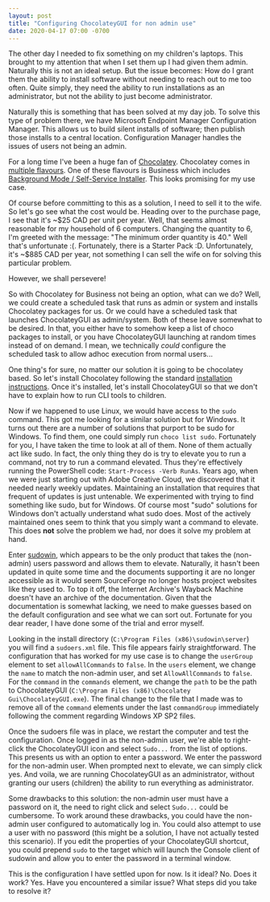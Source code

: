 ```yaml
---
layout: post
title: "Configuring ChocolateyGUI for non admin use"
date: 2020-04-17 07:00 -0700
---
```


The other day I needed to fix something on my children's laptops.
This brought to my attention that when I set them up I had given them admin.
Naturally this is not an ideal setup.
But the issue becomes: How do I grant them the ability to install software without needing to reach out to me too often.
Quite simply, they need the ability to run installations as an administrator, but not the ability to just become administrator.

<!--more-->

Naturally this is something that has been solved at my day job.
To solve this type of problem there, we have Microsoft Endpoint Manager Configuration Manager.
This allows us to build silent installs of software; then publish those installs to a central location.
Configuration Manager handles the issues of users not being an admin.

For a long time I've been a huge fan of [Chocolatey](https://www.chocolatey.org).
Chocolatey comes in [multiple flavours](https://www.chocolatey.org/compare).
One of these flavours is Business which includes [Background Mode / Self-Service Installer](https://www.chocolatey.org/docs/features-agent-service).
This looks promising for my use case.

Of course before committing to this as a solution, I need to sell it to the wife.
So let's go see what the cost would be.
Heading over to the purchase page, I see that it's ~$25 CAD per unit per year.
Well, that seems almost reasonable for my household of 6 computers.
Changing the quantity to 6, I'm greeted with the message: "The minimum order quantity is 40."
Well that's unfortunate :(.
Fortunately, there is a Starter Pack :D.
Unfortunately, it's ~$885 CAD per year, not something I can sell the wife on for solving this particular problem.

However, we shall persevere!

So with Chocolatey for Business not being an option, what can we do?
Well, we could create a scheduled task that runs as admin or system and installs Chocolatey packages for us.
Or we could have a scheduled task that launches ChocolateyGUI as admin/system.
Both of these leave somewhat to be desired.
In that, you either have to somehow keep a list of choco packages to install, or you have ChocolateyGUI launching at random times instead of on demand.
I mean, we technically *could* configure the scheduled task to allow adhoc execution from normal users...

One thing's for sure, no matter our solution it is going to be chocolatey based.
So let's install Chocolatey following the standard [installation instructions](https://chocolatey.org/install).
Once it's installed, let's install ChocolateyGUI so that we don't have to explain how to run CLI tools to children.

Now if we happened to use Linux, we would have access to the `sudo` command.
This got me looking for a similar solution but for Windows.
It turns out there are a number of solutions that purport to be sudo for Windows.
To find them, one could simply run `choco list sudo`.
Fortunately for you, I have taken the time to look at all of them.
None of them actually act like sudo.
In fact, the only thing they do is try to elevate you to run a command, not try to run a command elevated.
Thus they're effectively running the PowerShell code: `Start-Process -Verb RunAs`.
Years ago, when we were just starting out with Adobe Creative Cloud, we discovered that it needed nearly weekly updates.
Maintaining an installation that requires that frequent of updates is just untenable.
We experimented with trying to find something like sudo, but for Windows.
Of course most "sudo" solutions for Windows don't actually understand what sudo does.
Most of the actively maintained ones seem to think that you simply want a command to elevate.
This does **not** solve the problem we had, nor does it solve my problem at hand.

Enter [sudowin](https://sourceforge.net/projects/sudowin/), which appears to be the only product that takes the (non-admin) users password and allows them to elevate.
Naturally, it hasn't been updated in quite some time and the documents supporting it are no longer accessible as it would seem SourceForge no longer hosts project websites like they used to.
To top it off, the Internet Archive's Wayback Machine doesn't have an archive of the documentation.
Given that the documentation is somewhat lacking, we need to make guesses based on the default configuration and see what we can sort out.
Fortunate for you dear reader, I have done some of the trial and error myself.

Looking in the install directory (`C:\Program Files (x86)\sudowin\server`) you will find a `sudoers.xml` file.
This file appears fairly straightforward.
The configuration that has worked for my use case is to change the `userGroup` element to set `allowAllCommands` to `false`.
In the `users` element, we change the `name` to match the non-admin user, and set `AllowAllCommands` to `false`.
For the `command` in the `commands` element, we change the `path` to be the path to ChocolateyGUI (`C:\Program Files (x86)\Chocolatey Gui\ChocolateyGUI.exe`).
The final change to the file that I made was to remove all of the `command` elements under the last `commandGroup` immediately following the comment regarding Windows XP SP2 files.

Once the sudoers file was in place, we restart the computer and test the configuration.
Once logged in as the non-admin user, we're able to right-click the ChocolateyGUI icon and select `Sudo...` from the list of options.
This presents us with an option to enter a password.
We enter the password for the non-admin user.
When prompted next to elevate, we can simply click yes.
And voila, we are running ChocolateyGUI as an administrator, without granting our users (children) the ability to run everything as administrator.

Some drawbacks to this solution: the non-admin user must have a password on it, the need to right click and select `Sudo...` could be cumbersome.
To work around these drawbacks, you could have the non-admin user configured to automatically log in.
You could also attempt to use a user with no password (this might be a solution, I have not actually tested this scenario).
If you edit the properties of your ChocolateyGUI shortcut, you could prepend `sudo` to the target which will launch the Console client of sudowin and allow you to enter the password in a terminal window.

This is the configuration I have settled upon for now.
Is it ideal?
No.
Does it work?
Yes.
Have you encountered a similar issue?
What steps did you take to resolve it?
